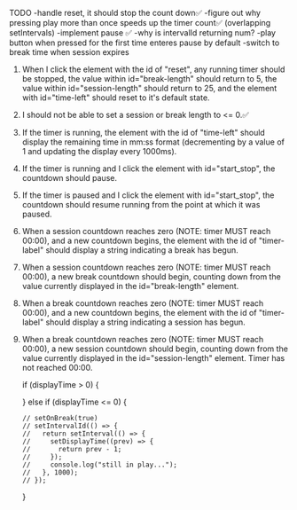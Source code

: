 TODO
-handle reset, it should stop the count down✅
-figure out why pressing play more than once speeds up the timer count✅ (overlapping setIntervals)
-implement pause ✅
-why is intervalId returning num?
-play button when pressed for the first time enteres pause by default
-switch to break time when session expires













1. When I click the element with the id of "reset", any running timer should be stopped, the value within id="break-length" should return to 5, the value within id="session-length" should return to 25, and the element with id="time-left" should reset to it's default state.

6. I should not be able to set a session or break length to <= 0.✅

9. If the timer is running, the element with the id of "time-left" should display the remaining time in mm:ss format (decrementing by a value of 1 and updating the display every 1000ms).

10. If the timer is running and I click the element with id="start_stop", the countdown should pause.

11. If the timer is paused and I click the element with id="start_stop", the countdown should resume running from the point at which it was paused.

12. When a session countdown reaches zero (NOTE: timer MUST reach 00:00), and a new countdown begins, the element with the id of "timer-label" should display a string indicating a break has begun.

13. When a session countdown reaches zero (NOTE: timer MUST reach 00:00), a new break countdown should begin, counting down from the value currently displayed in the id="break-length" element.

14. When a break countdown reaches zero (NOTE: timer MUST reach 00:00), and a new countdown begins, the element with the id of "timer-label" should display a string indicating a session has begun.

15. When a break countdown reaches zero (NOTE: timer MUST reach 00:00), a new session countdown should begin, counting down from the value currently displayed in the id="session-length" element.
Timer has not reached 00:00.




















      if (displayTime > 0) {
       
      } else if (displayTime <= 0) {
       
        // setOnBreak(true)
        // setIntervalId(() => {
        //   return setInterval(() => {
        //     setDisplayTime((prev) => {
        //       return prev - 1;
        //     });
        //     console.log("still in play...");
        //   }, 1000);
        // });
      }

